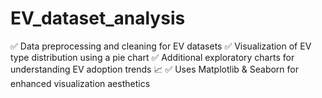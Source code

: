 # EV_dataset_analysis
✅ Data preprocessing and cleaning for EV datasets
✅ Visualization of EV type distribution using a pie chart 
✅ Additional exploratory charts for understanding EV adoption trends 📈
✅ Uses Matplotlib & Seaborn for enhanced visualization aesthetics 
